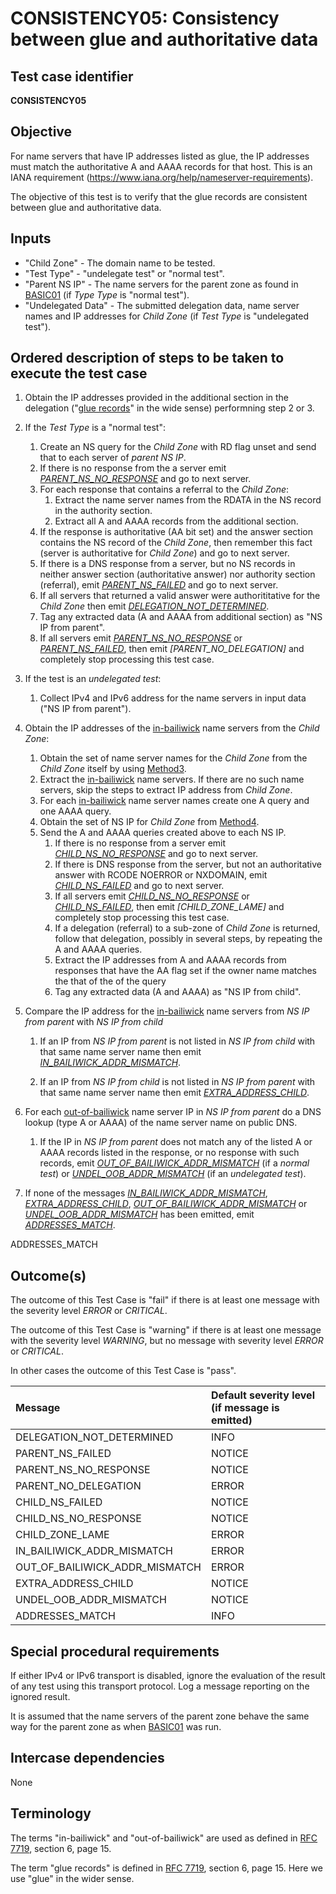 # CONSISTENCY05: Consistency between glue and authoritative data

## Test case identifier

**CONSISTENCY05**

## Objective

For name servers that have IP addresses listed as glue, the IP addresses must
match the authoritative A and AAAA records for that host. This is an IANA
requirement (https://www.iana.org/help/nameserver-requirements).

The objective of this test is to verify that the glue records are
consistent between glue and authoritative data.

## Inputs

* "Child Zone" - The domain name to be tested.
* "Test Type" - "undelegate test" or "normal test".
* "Parent NS IP" - The name servers for the parent zone as found 
  in [BASIC01] (if *Type Type* is "normal test").
* "Undelegated Data" - The submitted delegation data, name server names
  and IP addresses for *Child Zone* (if *Test Type* is "undelegated test").

## Ordered description of steps to be taken to execute the test case
1. Obtain the IP addresses provided in the additional section in the 
   delegation ("[glue records]" in the wide sense) performning step 2 or 3.

2. If the *Test Type* is a "normal test":
   1. Create an NS query for the *Child Zone* with RD flag unset and 
      send that to each server of *parent NS IP*.
   2. If there is no response from the a server emit 
      *[PARENT_NS_NO_RESPONSE]* and go to next server.
   3. For each response that contains a referral to the *Child Zone*:
      1. Extract the name server names from the RDATA in the NS record in
         the authority section.
      2. Extract all A and AAAA records from the additional section.
   4. If the response is authoritative (AA bit set) and the answer section
      contains the NS record of the *Child Zone*, then remember this 
      fact (server is authoritative for *Child Zone*) and go to next 
      server.
   5. If there is a DNS response from a server, but no NS records in
      neither answer section (authoritative answer) nor authority section
      (referral), emit *[PARENT_NS_FAILED]* and go to next server.
   6. If all servers that returned a valid answer were authorititative for 
      the *Child Zone* then emit *[DELEGATION_NOT_DETERMINED]*.
   7. Tag any extracted data (A and AAAA from additional section) 
      as "NS IP from parent".
   8. If all servers emit *[PARENT_NS_NO_RESPONSE]* or *[PARENT_NS_FAILED]*, 
      then emit *[PARENT_NO_DELEGATION]* and completely stop processing 
      this test case.

3. If the test is an *undelegated test*:

   1. Collect IPv4 and IPv6 address for the name servers in input data
      ("NS IP from parent").

4. Obtain the IP addresses of the [in-bailiwick] name servers from the
   *Child Zone*:

   1. Obtain the set of name server names for the *Child Zone* from the
      *Child Zone* itself by using [Method3]. 
   2. Extract the [in-bailiwick] name servers. If there are no such 
      name servers, skip the steps to extract IP address from *Child 
      Zone*.
   3. For each [in-bailiwick] name server names create one A query and 
      one AAAA query.
   3. Obtain the set of NS IP for *Child Zone* from [Method4].
   4. Send the A and AAAA queries created above to each NS IP. 
      1. If there is no response from a server emit 
         *[CHILD_NS_NO_RESPONSE]* and go to next server.
      2. If there is DNS response from the server, but not an 
         authoritative answer with RCODE NOERROR or NXDOMAIN, emit
         *[CHILD_NS_FAILED]* and go to next server.
      3. If all servers emit *[CHILD_NS_NO_RESPONSE]* or 
         *[CHILD_NS_FAILED]*, then emit *[CHILD_ZONE_LAME]* and
         completely stop processing this test case.
      3. If a delegation (referral) to a sub-zone of *Child Zone* is returned, 
         follow that delegation, possibly in several steps, by repeating the
         A and AAAA queries.
      4. Extract the IP addresses from A and AAAA records from responses 
         that have the AA flag set if the owner name matches the that of 
         the of the query
      5. Tag any extracted data (A and AAAA) as "NS IP from child".

5. Compare the IP address for the [in-bailiwick] name servers from 
   *NS IP from parent* with *NS IP from child*

   1. If an IP from *NS IP from parent* is not listed in 
      *NS IP from child* with that same name server name then emit
      *[IN_BAILIWICK_ADDR_MISMATCH]*.

   2. If an IP from *NS IP from child* is not listed in
      *NS IP from parent* with that same name server name then emit
      *[EXTRA_ADDRESS_CHILD]*.

6. For each [out-of-bailiwick] name server IP in *NS IP from parent* 
   do a DNS lookup (type A or AAAA) of the name server name on public 
   DNS.

   1. If the IP in *NS IP from parent* does not match any of the 
      listed A or AAAA records listed in the response, or no response
      with such records, emit *[OUT_OF_BAILIWICK_ADDR_MISMATCH]* 
      (if a *normal test*) or *[UNDEL_OOB_ADDR_MISMATCH]* (if an 
      *undelegated test*).

7. If none of the messages *[IN_BAILIWICK_ADDR_MISMATCH]*, 
   *[EXTRA_ADDRESS_CHILD]*, *[OUT_OF_BAILIWICK_ADDR_MISMATCH]* or
   *[UNDEL_OOB_ADDR_MISMATCH]* has been emitted, emit 
   *[ADDRESSES_MATCH]*.

ADDRESSES_MATCH

## Outcome(s)

The outcome of this Test Case is "fail" if there is at least one message
with the severity level *ERROR* or *CRITICAL*.

The outcome of this Test Case is "warning" if there is at least one message
with the severity level *WARNING*, but no message with severity level
*ERROR* or *CRITICAL*.

In other cases the outcome of this Test Case is "pass".

Message                           | Default severity level (if message is emitted)
:---------------------------------|:-----------------------------------
DELEGATION_NOT_DETERMINED         | INFO
PARENT_NS_FAILED                  | NOTICE
PARENT_NS_NO_RESPONSE             | NOTICE
PARENT_NO_DELEGATION              | ERROR
CHILD_NS_FAILED                   | NOTICE
CHILD_NS_NO_RESPONSE              | NOTICE
CHILD_ZONE_LAME                   | ERROR
IN_BAILIWICK_ADDR_MISMATCH        | ERROR
OUT_OF_BAILIWICK_ADDR_MISMATCH    | ERROR
EXTRA_ADDRESS_CHILD               | NOTICE
UNDEL_OOB_ADDR_MISMATCH           | NOTICE  
ADDRESSES_MATCH                   | INFO

## Special procedural requirements	

If either IPv4 or IPv6 transport is disabled, ignore the evaluation of the
result of any test using this transport protocol. Log a message reporting
on the ignored result.

It is assumed that the name servers of the parent zone behave the same way 
for the parent zone as when [BASIC01] was run.

## Intercase dependencies

None


## Terminology

The terms "in-bailiwick" and "out-of-bailiwick" are used as defined
in [RFC 7719], section 6, page 15.

The term "glue records" is defined in [RFC 7719], section 6, page 15.
Here we use "glue" in the wider sense.

[RFC 7719]: https://tools.ietf.org/html/rfc7719

[BASIC01]: Basic-TP/basic01.md

[DELEGATION05]: Delegation-TP/delegation05.md

[Method2]: #method-2-delegation-name-servers

[Method3]: #method-3-in-zone-name-servers

[Method4]: #method-4-delegation-name-server-addresses

[Method5]: #method-5-in-zone-addresses-records-of-name-servers

[in-bailiwick]:     #terminology

[out-of-bailiwick]: #terminology

[glue records]: #terminology

[DELEGATION_NOT_DETERMINED]: #outcomes

[PARENT_NS_FAILED]: #outcomes

[PARENT_NS_NO_RESPONSE]: #outcomes

[CHILD_NS_FAILED]: #outcomes

[CHILD_NS_NO_RESPONSE]: #outcomes

[IN_BAILIWICK_ADDR_MISMATCH]: #outcomes

[OUT_OF_BAILIWICK_ADDR_MISMATCH]: #outcomes

[EXTRA_ADDRESS_CHILD]: #outcomes

[UNDEL_OOB_ADDR_MISMATCH]: #outcomes

[ADDRESSES_MATCH]: #outcomes

